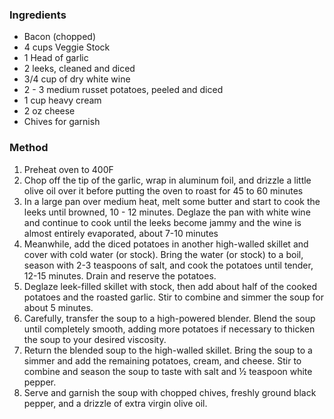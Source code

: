 
### Ingredients
- Bacon (chopped)
- 4 cups Veggie Stock
- 1 Head of garlic
- 2 leeks, cleaned and diced
- 3/4 cup of dry white wine
- 2 - 3 medium russet potatoes, peeled and diced
- 1 cup heavy cream
- 2 oz cheese
- Chives for garnish
### Method
1. Preheat oven to 400F
2. Chop off the tip of the garlic, wrap in aluminum foil, and drizzle a little olive oil over it before putting the oven to roast for 45 to 60 minutes
3. In a large pan over medium heat, melt some butter and start to cook the leeks until browned, 10 - 12 minutes.  Deglaze the pan with white wine and continue to cook until the leeks become jammy and the wine is almost entirely evaporated, about 7-10 minutes
4. Meanwhile, add the diced potatoes in another high-walled skillet and cover with cold water (or stock). Bring the water (or stock) to a boil, season with 2-3 teaspoons of salt, and cook the potatoes until tender, 12-15 minutes. Drain and reserve the potatoes.
5. Deglaze leek-filled skillet with stock, then add about half of the cooked potatoes and the roasted garlic. Stir to combine and simmer the soup for about 5 minutes.
6. Carefully, transfer the soup to a high-powered blender. Blend the soup until completely smooth, adding more potatoes if necessary to thicken the soup to your desired viscosity.
7. Return the blended soup to the high-walled skillet. Bring the soup to a simmer and add the remaining potatoes, cream, and cheese. Stir to combine and season the soup to taste with salt and ½ teaspoon white pepper.
8. Serve and garnish the soup with chopped chives, freshly ground black pepper, and a drizzle of extra virgin olive oil.